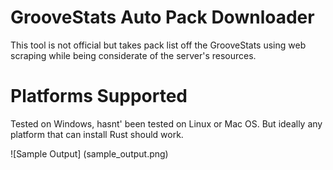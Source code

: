 # GrooveStats Auto Pack Downloader

This tool is not official but takes pack list off the GrooveStats using web scraping while being considerate of the server's resources.


# Platforms Supported

Tested on Windows, hasnt' been tested on Linux or Mac OS. But ideally any platform that can install Rust should work.

![Sample Output] (sample_output.png)
